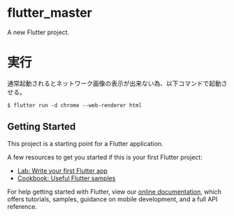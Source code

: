 # flutter_master

A new Flutter project.

# 実行
通常起動されるとネットワーク画像の表示が出来ない為、以下コマンドで起動させる。
```
$ flutter run -d chrome --web-renderer html
```

## Getting Started

This project is a starting point for a Flutter application.

A few resources to get you started if this is your first Flutter project:

- [Lab: Write your first Flutter app](https://flutter.dev/docs/get-started/codelab)
- [Cookbook: Useful Flutter samples](https://flutter.dev/docs/cookbook)

For help getting started with Flutter, view our
[online documentation](https://flutter.dev/docs), which offers tutorials,
samples, guidance on mobile development, and a full API reference.
